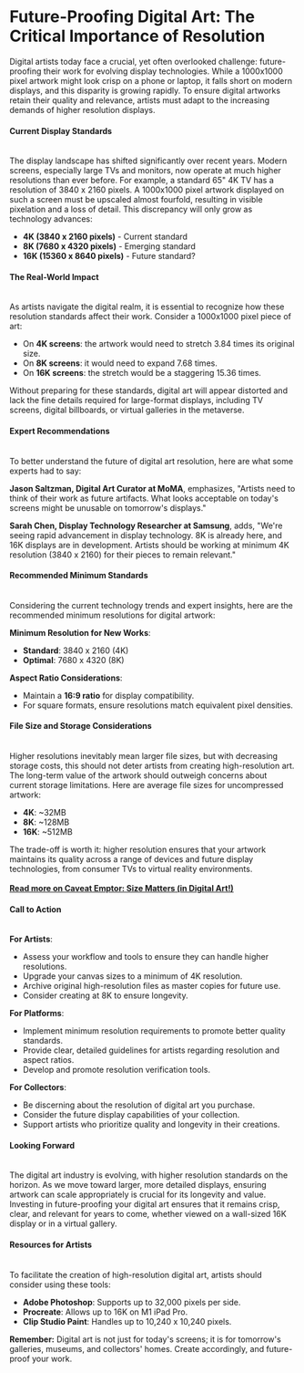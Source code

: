 # Future-Proofing Digital Art: The Critical Importance of Resolution

Digital artists today face a crucial, yet often overlooked challenge: future-proofing their work for evolving display technologies. While a 1000x1000 pixel artwork might look crisp on a phone or laptop, it falls short on modern displays, and this disparity is growing rapidly. To ensure digital artworks retain their quality and relevance, artists must adapt to the increasing demands of higher resolution displays.

#### Current Display Standards <a href="#ember965" id="ember965"></a>

\
The display landscape has shifted significantly over recent years. Modern screens, especially large TVs and monitors, now operate at much higher resolutions than ever before. For example, a standard 65" 4K TV has a resolution of 3840 x 2160 pixels. A 1000x1000 pixel artwork displayed on such a screen must be upscaled almost fourfold, resulting in visible pixelation and a loss of detail. This discrepancy will only grow as technology advances:

* **4K (3840 x 2160 pixels)** - Current standard
* **8K (7680 x 4320 pixels)** - Emerging standard
* **16K (15360 x 8640 pixels)** - Future standard?

#### The Real-World Impact <a href="#ember968" id="ember968"></a>

\
As artists navigate the digital realm, it is essential to recognize how these resolution standards affect their work. Consider a 1000x1000 pixel piece of art:

* On **4K screens**: the artwork would need to stretch 3.84 times its original size.
* On **8K screens**: it would need to expand 7.68 times.
* On **16K screens**: the stretch would be a staggering 15.36 times.

Without preparing for these standards, digital art will appear distorted and lack the fine details required for large-format displays, including TV screens, digital billboards, or virtual galleries in the metaverse.

#### Expert Recommendations <a href="#ember972" id="ember972"></a>

\
To better understand the future of digital art resolution, here are what some experts had to say:

**Jason Saltzman, Digital Art Curator at MoMA**, emphasizes, "Artists need to think of their work as future artifacts. What looks acceptable on today's screens might be unusable on tomorrow's displays."

**Sarah Chen, Display Technology Researcher at Samsung**, adds, "We're seeing rapid advancement in display technology. 8K is already here, and 16K displays are in development. Artists should be working at minimum 4K resolution (3840 x 2160) for their pieces to remain relevant."

#### Recommended Minimum Standards <a href="#ember976" id="ember976"></a>

\
Considering the current technology trends and expert insights, here are the recommended minimum resolutions for digital artwork:

**Minimum Resolution for New Works**:

* **Standard**: 3840 x 2160 (4K)
* **Optimal**: 7680 x 4320 (8K)

**Aspect Ratio Considerations**:

* Maintain a **16:9 ratio** for display compatibility.
* For square formats, ensure resolutions match equivalent pixel densities.

#### File Size and Storage Considerations <a href="#ember982" id="ember982"></a>

\
Higher resolutions inevitably mean larger file sizes, but with decreasing storage costs, this should not deter artists from creating high-resolution art. The long-term value of the artwork should outweigh concerns about current storage limitations. Here are average file sizes for uncompressed artwork:

* **4K**: \~32MB
* **8K**: \~128MB
* **16K**: \~512MB

The trade-off is worth it: higher resolution ensures that your artwork maintains its quality across a range of devices and future display technologies, from consumer TVs to virtual reality environments.\
\
[**Read more on Caveat Emptor: Size Matters (in Digital Art!)**](caveat-emptor-size-matters-in-digital-art.md)

#### Call to Action <a href="#ember986" id="ember986"></a>

\
**For Artists**:

* Assess your workflow and tools to ensure they can handle higher resolutions.
* Upgrade your canvas sizes to a minimum of 4K resolution.
* Archive original high-resolution files as master copies for future use.
* Consider creating at 8K to ensure longevity.

**For Platforms**:

* Implement minimum resolution requirements to promote better quality standards.
* Provide clear, detailed guidelines for artists regarding resolution and aspect ratios.
* Develop and promote resolution verification tools.

**For Collectors**:

* Be discerning about the resolution of digital art you purchase.
* Consider the future display capabilities of your collection.
* Support artists who prioritize quality and longevity in their creations.

#### Looking Forward <a href="#ember993" id="ember993"></a>

\
The digital art industry is evolving, with higher resolution standards on the horizon. As we move toward larger, more detailed displays, ensuring artwork can scale appropriately is crucial for its longevity and value. Investing in future-proofing your digital art ensures that it remains crisp, clear, and relevant for years to come, whether viewed on a wall-sized 16K display or in a virtual gallery.

#### Resources for Artists <a href="#ember995" id="ember995"></a>

\
To facilitate the creation of high-resolution digital art, artists should consider using these tools:

* **Adobe Photoshop**: Supports up to 32,000 pixels per side.
* **Procreate**: Allows up to 16K on M1 iPad Pro.
* **Clip Studio Paint**: Handles up to 10,240 x 10,240 pixels.

**Remember:** Digital art is not just for today's screens; it is for tomorrow's galleries, museums, and collectors' homes. Create accordingly, and future-proof your work.
